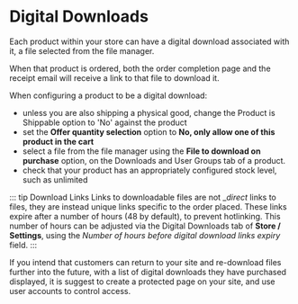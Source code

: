 # Digital Downloads

Each product within your store can have a digital download associated with it, a file selected from the file manager.

When that product is ordered, both the order completion page and the receipt email will receive a link to that file to download it.

When configuring a product to be a digital download:

- unless you are also shipping a physical good, change the Product is Shippable option to 'No' against the product
- set the **Offer quantity selection** option to **No, only allow one of this product in the cart**
- select a file from the file manager using the **File to download on purchase** option, on the Downloads and User Groups tab of a product.
- check that your product has an appropriately configured stock level, such as unlimited


::: tip Download Links
Links to downloadable files are not __direct_ links to files, they are instead unique links specific to the order placed.
These links expire after a number of hours (48 by default), to prevent hotlinking.
This number of hours can be adjusted via the Digital Downloads tab of **Store / Settings**, using the _Number of hours before digital download links expiry_ field.
:::

If you intend that customers can return to your site and re-download files further into the future, with a list of digital downloads they have purchased displayed, it is suggest to create a protected page on your site, and use user accounts to control access. 

